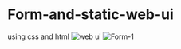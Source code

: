 # Form-and-static-web-ui
using css and html
![web ui](https://user-images.githubusercontent.com/112416765/192083412-d8b183cc-0697-4a02-95c8-b3a34f871836.png)
![Form-1](https://user-images.githubusercontent.com/112416765/192083433-711e1844-64e3-44a7-8f1d-bad0da7d6f8e.png)

